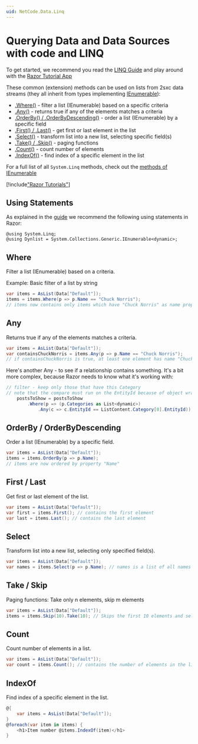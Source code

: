 ```yaml
---
uid: NetCode.Data.Linq
---
```

# Querying Data and Data Sources with code and LINQ

To get started, we recommend you read the [LINQ Guide](xref:NetCode.Data.LinqGuide) and play around with the [Razor Tutorial App](https://2sxc.org/en/apps/app/razor-tutorial)

These common (extension) methods can be used on lists from 2sxc data streams (they all inherit from types implementing [IEnumerable](https://msdn.microsoft.com/de-de/library/system.collections.ienumerable(v=vs.110).aspx)):
* [.Where()](#where) - filter a list (IEnumerable) based on a specific criteria
* [.Any()](#any) - returns true if any of the elements matches a criteria
* [.OrderBy() / .OrderByDescending()](#orderby--orderbydescending) - order a list (IEnumerable) by a specific field
* [.First() / .Last()](#first--last) - get first or last element in the list
* [.Select()](#select) - transform list into a new list, selecting specific field(s)
* [.Take() / .Skip()](#take--skip) - paging functions
* [.Count()](#count) - count number of elements
* [.IndexOf()](#indexof) - find index of a specific element in the list

For a full list of all `System.Linq` methods, check out the [methods of IEnumerable](https://docs.microsoft.com/en-us/dotnet/api/system.linq.enumerable?view=netframework-4.7.2#methods)

[!include["Razor Tutorials"](~/shared/tutorials/razor.md)]


## Using Statements

As explained in the [guide](xref:NetCode.Data.LinqGuide) we recommend the following using statements in Razor:

```razor
@using System.Linq;
@using Dynlist = System.Collections.Generic.IEnumerable<dynamic>;
```

## Where
Filter a list (IEnumerable) based on a criteria.

Example: Basic filter of a list by string

```C#
var items = AsList(Data["Default"]);
items = items.Where(p => p.Name == "Chuck Norris");
// items now contains only items which have "Chuck Norris" as name property
```

## Any
Returns true if any of the elements matches a criteria.

```C#
var items = AsList(Data["Default"]);
var containsChuckNorris = items.Any(p => p.Name == "Chuck Norris");
// if containsChuckNorris is true, at least one element has name "Chuck Norris"
```

Here's another Any - to see if a relationship contains something. It's a bit more complex, because Razor needs to know what it's working with:

```cs
// filter - keep only those that have this Category
// note that the compare must run on the EntityId because of object wrapping/unwrapping
    postsToShow = postsToShow
        .Where(p => (p.Categories as List<dynamic>)
            .Any(c => c.EntityId == ListContent.Category[0].EntityId))

```

## OrderBy / OrderByDescending
Order a list (IEnumerable) by a specific field.

```C#
var items = AsList(Data["Default"]);
items = items.OrderBy(p => p.Name);
// items are now ordered by property "Name"
```

## First / Last
Get first or last element of the list.

```C#
var items = AsList(Data["Default"]);
var first = items.First(); // contains the first element
var last = items.Last(); // contains the last element
```

## Select
Transform list into a new list, selecting only specified field(s).

```C#
var items = AsList(Data["Default"]);
var names = items.Select(p => p.Name); // names is a list of all names
```

## Take / Skip
Paging functions: Take only n elements, skip m elements

```C#
var items = AsList(Data["Default"]);
items = items.Skip(10).Take(10); // Skips the first 10 elements and select only 10
```

## Count
Count number of elements in a list.

```C#
var items = AsList(Data["Default"]);
var count = items.Count(); // contains the number of elements in the list
```

## IndexOf
Find index of a specific element in the list.

```C#
@{
    var items = AsList(Data["Default"]);
}
@foreach(var item in items) {
    <h1>Item number @items.IndexOf(item)</h1>
}
```